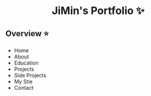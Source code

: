 <p align="center">
  <h1 align="center">JiMin's Portfolio ✨</h1>

## Overview ⭐️

- Home
- About
- Education
- Projects
- Side Projects
- My Stie
- Contact

